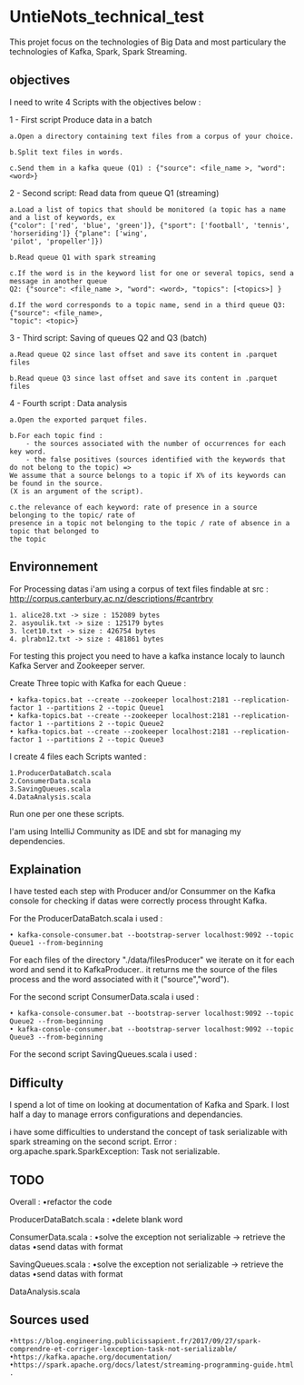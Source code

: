 
# UntieNots_technical_test

This projet focus on the technologies of Big Data and most particulary the technologies of Kafka, Spark, Spark Streaming.

## objectives

I need to write 4 Scripts with the objectives below :

1 - First script Produce data in a batch

	a.Open a directory containing text files from a corpus of your choice.

	b.Split text files in words.
	
	c.Send them in a kafka queue (Q1) : {"source": <file_name >, "word": <word>}
	
2 - Second script: Read data from queue Q1 (streaming)

	a.Load a list of topics that should be monitored (a topic has a name and a list of keywords, ex
	{"color": ['red', 'blue', 'green']}, {"sport": ['football', 'tennis', 'horseriding']} {"plane": ['wing',
	'pilot', 'propeller']})
	
	b.Read queue Q1 with spark streaming

	c.If the word is in the keyword list for one or several topics, send a message in another queue
	Q2: {"source": <file_name >, "word": <word>, "topics": [<topics>] }
	
	d.If the word corresponds to a topic name, send in a third queue Q3: {"source": <file_name>,
	"topic": <topic>}
	
3 - Third script: Saving of queues Q2 and Q3 (batch)

	a.Read queue Q2 since last offset and save its content in .parquet files

	b.Read queue Q3 since last offset and save its content in .parquet files
	
4 - Fourth script : Data analysis

	a.Open the exported parquet files.

	b.For each topic find :
		- the sources associated with the number of occurrences for each key word.
		- the false positives (sources identified with the keywords that do not belong to the topic) =>
	We assume that a source belongs to a topic if X% of its keywords can be found in the source.
	(X is an argument of the script).

	c.the relevance of each keyword: rate of presence in a source belonging to the topic/ rate of
	presence in a topic not belonging to the topic / rate of absence in a topic that belonged to
	the topic

## Environnement

For Processing datas i'am using a corpus of text files findable at src : http://corpus.canterbury.ac.nz/descriptions/#cantrbry

	1. alice28.txt -> size : 152089 bytes
	2. asyoulik.txt -> size : 125179 bytes
	3. lcet10.txt -> size : 426754 bytes
	4. plrabn12.txt -> size : 481861 bytes

For testing this project you need to have a kafka instance localy to launch Kafka Server and Zookeeper server.

Create Three topic with Kafka for each Queue :

	• kafka-topics.bat --create --zookeeper localhost:2181 --replication-factor 1 --partitions 2 --topic Queue1
	• kafka-topics.bat --create --zookeeper localhost:2181 --replication-factor 1 --partitions 2 --topic Queue2
	• kafka-topics.bat --create --zookeeper localhost:2181 --replication-factor 1 --partitions 2 --topic Queue3

I create 4 files each Scripts wanted :

	1.ProducerDataBatch.scala
	2.ConsumerData.scala
	3.SavingQueues.scala
	4.DataAnalysis.scala
	
Run one per one these scripts.

I'am using IntelliJ Community as IDE and sbt for managing my dependencies.

## Explaination

I have tested each step with Producer and/or Consummer on the Kafka console for checking if datas were correctly process throught Kafka.

For the ProducerDataBatch.scala i used :

	• kafka-console-consumer.bat --bootstrap-server localhost:9092 --topic Queue1 --from-beginning

For each files of the directory "./data/filesProducer" we iterate on it for each word and send it to KafkaProducer..
it returns me the source of the files process and the word associated with it ("source","word").

For the second script ConsumerData.scala i used :

	• kafka-console-consumer.bat --bootstrap-server localhost:9092 --topic Queue2 --from-beginning
	• kafka-console-consumer.bat --bootstrap-server localhost:9092 --topic Queue3 --from-beginning
	
	
For the second script SavingQueues.scala i used :
	
## Difficulty

I spend a lot of time on looking at documentation of Kafka and Spark.
I lost half a day to manage errors configurations and dependancies.

i have some difficulties to understand the concept of task serializable with spark streaming on the second script.
Error : org.apache.spark.SparkException: Task not serializable.

	
## TODO
	
Overall : 
	•refactor the code

ProducerDataBatch.scala :
	•delete blank word

ConsumerData.scala :
	•solve the exception not serializable -> retrieve the datas
	•send datas with format
	
SavingQueues.scala :
	•solve the exception not serializable -> retrieve the datas
	•send datas with format
	
DataAnalysis.scala


## Sources used

	•https://blog.engineering.publicissapient.fr/2017/09/27/spark-comprendre-et-corriger-lexception-task-not-serializable/
	•https://kafka.apache.org/documentation/
	•https://spark.apache.org/docs/latest/streaming-programming-guide.html
	.



